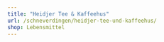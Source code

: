 ```yaml
---
title: "Heidjer Tee & Kaffeehus"
url: /schneverdingen/heidjer-tee-und-kaffeehus/
shop: Lebensmittel
---
```

